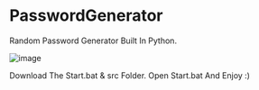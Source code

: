 # PasswordGenerator
Random Password Generator Built In Python.

![image](https://user-images.githubusercontent.com/102294006/202425027-4d3cc815-c5e3-44af-aea1-3503712703a4.png)

Download The Start.bat & src Folder. Open Start.bat And Enjoy :)
